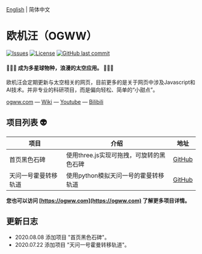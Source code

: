 [English](./README.md) | 简体中文

欧机汪（OGWW）
========

[![Issues](https://img.shields.io/github/issues/elliottssu/ogww)](https://github.com/elliottssu/ogww/issues)
[![License](https://img.shields.io/github/license/elliottssu/ogww)](https://github.com/elliottssu/ogww/blob/master/LICENSE)
[![GitHub last commit](https://img.shields.io/github/last-commit/elliottssu/ogww)](https://github.com/elliottssu/ogww)

#### 🚀🚀🚀 成为多星球物种，浪漫的太空应用。 🚀🚀🚀 ####

欧机汪会定期更新与太空相关的网页，目前更多的是关于网页中涉及Javascript和AI技术。并非专业的科研项目，而是偏向轻松、简单的“小甜点”。

[ogww.com](https://ogww.com) &mdash;
[Wiki](https://github.com/elliottssu/ogww/wiki) &mdash;
[Youtube](https://www.youtube.com/channel/UCTbY3cmbq3S_LBXGatI91Zg) &mdash;
[Bilibili](https://space.bilibili.com/241402495)

## 项目列表 👽

|项目|介绍|地址|
|------|--------|------|
| 首页黑色石碑 | 使用three.js实现可拖拽，可旋转的黑色石碑 | [GitHub](https://github.com/elliottssu/black-stone) |
| 天问一号霍曼转移轨道 | 使用python模拟天问一号的霍曼转移轨道 | [GitHub](https://github.com/elliottssu/hohmann-transfer-orbit-tianwen) |


**您也可以访问 [https://ogww.com](https://ogww.com) 了解更多项目详情。**

## 更新日志

- 2020.08.08 添加项目 "首页黑色石碑"。
- 2020.07.22 添加项目 "天问一号霍曼转移轨道"。
